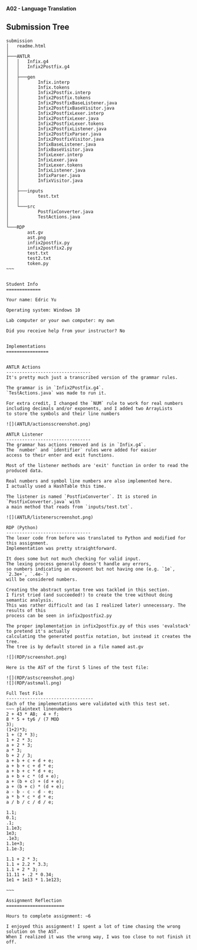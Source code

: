 **A02 - Language Translation**


Submission Tree
-----------

~~~~
submission
│   readme.html
│
├───ANTLR
│   │   Infix.g4
│   │   Infix2Postfix.g4
│   │
│   ├───gen
│   │       Infix.interp
│   │       Infix.tokens
│   │       Infix2Postfix.interp
│   │       Infix2Postfix.tokens
│   │       Infix2PostfixBaseListener.java
│   │       Infix2PostfixBaseVisitor.java
│   │       Infix2PostfixLexer.interp
│   │       Infix2PostfixLexer.java
│   │       Infix2PostfixLexer.tokens
│   │       Infix2PostfixListener.java
│   │       Infix2PostfixParser.java
│   │       Infix2PostfixVisitor.java
│   │       InfixBaseListener.java
│   │       InfixBaseVisitor.java
│   │       InfixLexer.interp
│   │       InfixLexer.java
│   │       InfixLexer.tokens
│   │       InfixListener.java
│   │       InfixParser.java
│   │       InfixVisitor.java
│   │
│   ├───inputs
│   │       test.txt
│   │
│   └───src
│           PostfixConverter.java
│           TestActions.java
│
└───RDP
        ast.gv
        ast.png
        infix2postfix.py
        infix2postfix2.py
        test.txt
        test2.txt
        token.py
~~~


Student Info
=============

Your name: Edric Yu

Operating system: Windows 10

Lab computer or your own computer: my own

Did you receive help from your instructor? No


Implementations
================


ANTLR Actions
--------------------------------
It's pretty much just a transcribed version of the grammar rules.

The grammar is in `Infix2Postfix.g4`.
`TestActions.java` was made to run it. 

For extra credit, I changed the `NUM` rule to work for real numbers
including decimals and/or exponents, and I added two ArrayLists
to store the symbols and their line numbers

![](ANTLR/actionsscreenshot.png)

ANTLR Listener
--------------------------------
The grammar has actions removed and is in `Infix.g4`.
The `number` and `identifier` rules were added for easier
access to their enter and exit functions.

Most of the listener methods are 'exit' function in order to read the produced data.

Real numbers and symbol line numbers are also implemented here.
I actually used a HashTable this time.

The listener is named `PostfixConverter`. It is stored in `PostfixConverter.java` with
a main method that reads from `inputs/test.txt`.

![](ANTLR/listenerscreenshot.png)

RDP (Python)
--------------------------------
The lexer code from before was translated to Python and modified for this assignment.
Implementation was pretty straightforward.

It does some but not much checking for valid input.
The lexing process generally doesn't handle any errors,
so numbers indicating an exponent but not having one (e.g. `1e`, `2.3e+`, `.4e-`)
will be considered numbers.

Creating the abstract syntax tree was tackled in this section.
I first tried (and succeeded!) to create the tree without doing semantic analysis.
This was rather difficult and (as I realized later) unnecessary. The results of this
process can be seen in infix2postfix2.py

The proper implementation in infix2postfix.py of this uses 'evalstack' to pretend it's actually
calculating the generated postfix notation, but instead it creates the tree.
The tree is by default stored in a file named ast.gv

![](RDP/screenshot.png)

Here is the AST of the first 5 lines of the test file:

![](RDP/astscreenshot.png)
![](RDP/astsmall.png)

Full Test File
---------------------------------
Each of the implementations were validated with this test set.
~~~ plaintext linenumbers
2 + 43 * AB;  4 + f;
8 * 5 + ty6 / (7 MOD
3);
(1+2)*3;
1 + (2 * 3);
1 + 2 * 3;
a + 2 * 3;
a * 3;
b + 2 / 3;
a + b + c + d + e;
a + b + c + d * e;
a + b + c * d + e;
a + b + c * (d + e);
a + (b + c) + (d + e);
a + (b + c) * (d + e);
a - b - c - d - e;
a * b * c * d * e;
a / b / c / d / e;

1.1;
0.1;
.1;
1.1e3;
1e3;
.1e3;
1.1e+3;
1.1e-3;

1.1 + 2 * 3;
1.1 + 2.2 * 3.3;
1.1 + 2 * 3;
11.11 + .2 * 0.34;
1e1 + 1e13 * 1.1e123;

~~~

Assignment Reflection
======================

Hours to complete assignment: ~6

I enjoyed this assignment! I spent a lot of time chasing the wrong solution on the AST.
When I realized it was the wrong way, I was too close to not finish it off.
